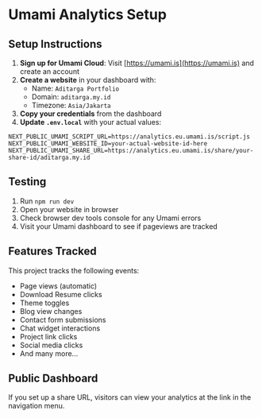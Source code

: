 # Umami Analytics Setup

## Setup Instructions

1. **Sign up for Umami Cloud**: Visit [https://umami.is](https://umami.is) and create an account
2. **Create a website** in your dashboard with:
   - Name: `Aditarga Portfolio`
   - Domain: `aditarga.my.id`
   - Timezone: `Asia/Jakarta`
3. **Copy your credentials** from the dashboard
4. **Update `.env.local`** with your actual values:

```env
NEXT_PUBLIC_UMAMI_SCRIPT_URL=https://analytics.eu.umami.is/script.js
NEXT_PUBLIC_UMAMI_WEBSITE_ID=your-actual-website-id-here
NEXT_PUBLIC_UMAMI_SHARE_URL=https://analytics.eu.umami.is/share/your-share-id/aditarga.my.id
```

## Testing

1. Run `npm run dev`
2. Open your website in browser
3. Check browser dev tools console for any Umami errors
4. Visit your Umami dashboard to see if pageviews are tracked

## Features Tracked

This project tracks the following events:

- Page views (automatic)
- Download Resume clicks
- Theme toggles
- Blog view changes
- Contact form submissions
- Chat widget interactions
- Project link clicks
- Social media clicks
- And many more...

## Public Dashboard

If you set up a share URL, visitors can view your analytics at the link in the navigation menu.
